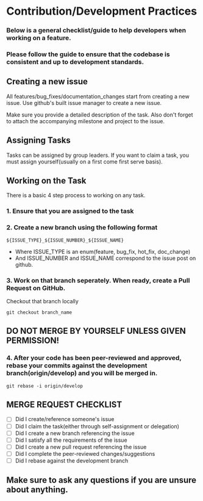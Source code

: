 # Contribution/Development Practices
### Below is a general checklist/guide to help developers when working on a feature. 
### Please follow the guide to ensure that the codebase is consistent and up to development standards. 

## Creating a new issue
All features/bug_fixes/documentation_changes start from creating a new issue. Use github's built issue manager to create a new issue.

Make sure you provide a detailed description of the task. Also don't forget to attach the accompanying milestone and project to the issue. 

## Assigning Tasks
Tasks can be assigned by group leaders. 
If you want to claim a task, you must assign yourself(usually on a first come first serve basis).

## Working on the Task
There is a basic 4 step process to working on any task.

### 1. Ensure that you are assigned to the task
### 2. Create a new branch using the following format
```
${ISSUE_TYPE}_${ISSUE_NUMBER}_${ISSUE_NAME}
```
- Where ISSUE_TYPE is an enum(feature, bug_fix, hot_fix, doc_change)
- And ISSUE_NUMBER and ISSUE_NAME correspond to the issue post on github.

### 3. Work on that branch seperately. When ready, create a Pull Request on GitHub. 
Checkout that branch locally
```
git checkout branch_name
```
## DO NOT MERGE BY YOURSELF UNLESS GIVEN PERMISSION!

### 4. After your code has been peer-reviewed and approved, rebase your commits against the development branch(origin/develop) and you will be merged in.
```
git rebase -i origin/develop
``` 

## MERGE REQUEST CHECKLIST
- [ ] Did I create/reference someone's issue
- [ ] Did I claim the task(either through self-assignment or delegation)
- [ ] Did I create a new branch referencing the issue 
- [ ] Did I satisfy all the requirements of the issue
- [ ] Did I create a new pull request referencing the issue
- [ ] Did I complete the peer-reviewed changes/suggestions
- [ ] Did I rebase against the development branch

## Make sure to ask any questions if you are unsure about anything.
